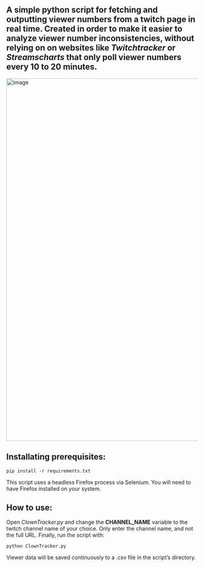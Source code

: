 ## A simple python script for fetching and outputting viewer numbers from a twitch page in real time. Created in order to make it easier to analyze viewer number inconsistencies, without relying on on websites like _Twitchtracker_ or _Streamscharts_ that only poll viewer numbers every 10 to 20 minutes.

<img width="2487" height="956" alt="image" src="https://github.com/user-attachments/assets/77062ccc-f292-44d1-8842-e8422ddae987" />

## Installating prerequisites:
```
pip install -r requirements.txt
```
This script uses a headless Firefox process via Selenium. You will need to have Firefox installed on your system.

## How to use:
Open _ClownTracker.py_ and change the __CHANNEL_NAME__ variable to the twitch channel name of your choice. Only enter the channel name, and not the full URL.
Finally, run the script with:
```
python ClownTracker.py
```
Viewer data will be saved continuously to a .csv file in the script’s directory.
